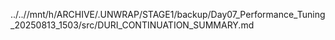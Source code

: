 ../..//mnt/h/ARCHIVE/.UNWRAP/STAGE1/backup/Day07_Performance_Tuning_20250813_1503/src/DURI_CONTINUATION_SUMMARY.md